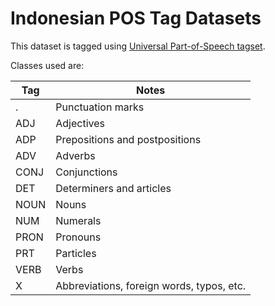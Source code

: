 Indonesian POS Tag Datasets
===========================

This dataset is tagged using [Universal Part-of-Speech tagset](https://code.google.com/p/universal-pos-tags/).

Classes used are:

| Tag   | Notes                                     |
| ----- | ----------------------------------------- |
| .     | Punctuation marks                         |
| ADJ   | Adjectives                                |
| ADP   | Prepositions and postpositions            |
| ADV   | Adverbs                                   |
| CONJ  | Conjunctions                              |
| DET   | Determiners and articles                  |
| NOUN  | Nouns                                     |
| NUM   | Numerals                                  |
| PRON  | Pronouns                                  |
| PRT   | Particles                                 |
| VERB  | Verbs                                     |
| X     | Abbreviations, foreign words, typos, etc. |
